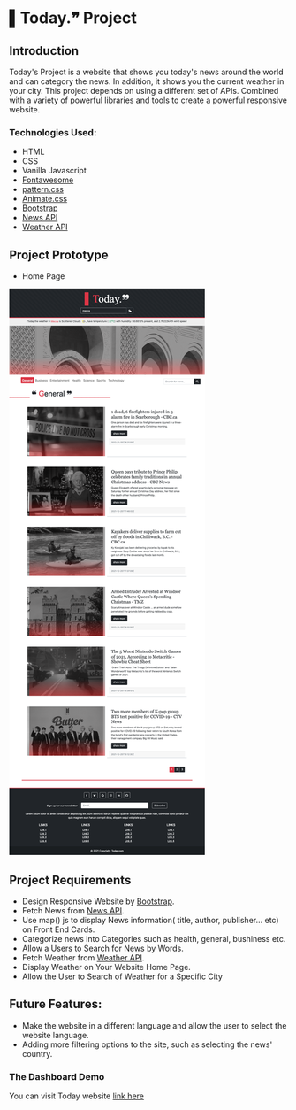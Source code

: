 

# ▌Today.❞ Project


## Introduction
Today's Project is a website that shows you today's news around the world and can category the news. In addition, it shows you the current weather in your city. This project depends on using a different set of APIs. Combined with a variety of powerful libraries and tools to create a powerful responsive website.

### Technologies Used:
* HTML
* CSS
* Vanilla Javascript
* [Fontawesome](https://fontawesome.com/)
* [pattern.css](https://bansal.io/pattern-css)
* [Animate.css](https://animate.style/)
* [Bootstrap](https://getbootstrap.com/ "Bootstrap")
* [News API](https://newsapi.org/)
* [Weather API](https://www.weatherbit.io/api)

## Project Prototype
- Home Page
<img src="img/screen1.png">

## Project Requirements
- Design Responsive Website by [Bootstrap](https://getbootstrap.com/ "Bootstrap").
- Fetch News from [News API](https://newsapi.org/).
- Use map() js to display News information( title, author, publisher... etc) on Front End Cards.
- Categorize news into Categories such as health, general, bushiness etc.
- Allow a Users to Search for News by Words.
- Fetch Weather from [Weather API](https://www.weatherbit.io/api).
- Display Weather on Your Website Home Page.
- Allow the User to Search of Weather for a Specific City

## Future Features:
- Make the website in a different language and allow the user to select the website language.
- Adding more filtering options to the site, such as selecting the news' country.

### The Dashboard  Demo 
You can visit Today website [link here](https://linah-bakhsh.github.io/Today-Project/)